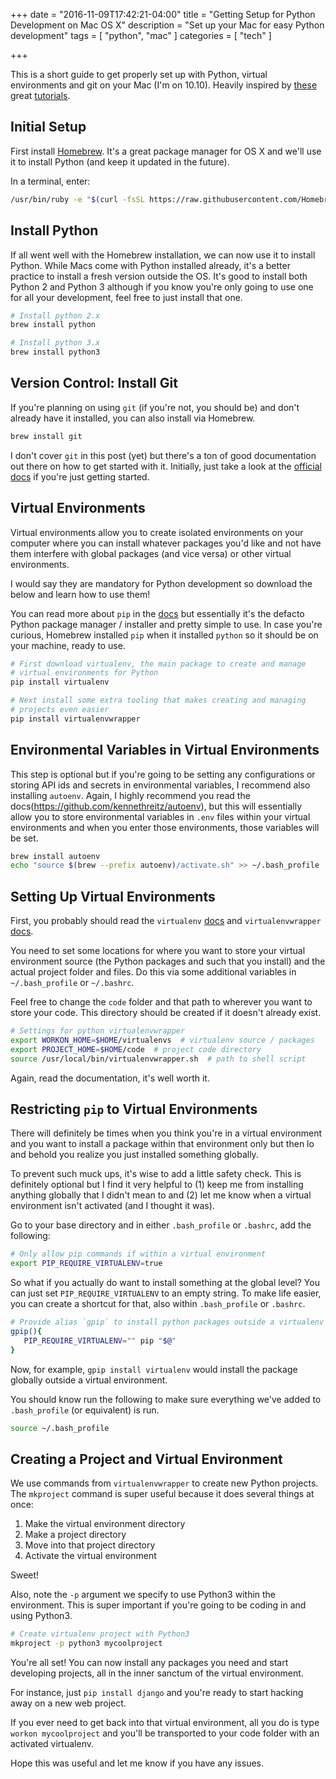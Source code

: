 +++
date = "2016-11-09T17:42:21-04:00"
title = "Getting Setup for Python Development on Mac OS X"
description = "Set up your Mac for easy Python development"
tags = [ "python", "mac" ]
categories = [ "tech" ]

+++

This is a short guide to get properly set up with Python, virtual environments
and git on your Mac (I'm on 10.10).  Heavily inspired by [these](https://hackercodex.com/guide/mac-osx-mavericks-10.9-configuration/)
great [tutorials](https://hackercodex.com/guide/python-development-environment-on-mac-osx/).


## Initial Setup

First install [Homebrew](http://brew.sh/).  It's a great package manager for
OS X and we'll use it to install Python (and keep it updated in the future).

In a terminal, enter:

```sh
/usr/bin/ruby -e "$(curl -fsSL https://raw.githubusercontent.com/Homebrew/install/master/install)"
```


## Install Python

If all went well with the Homebrew installation, we can now use it to install
Python.  While Macs come with Python installed already, it's a better
practice to install a fresh version outside the OS.  It's good to install both
Python 2 and Python 3 although if you know you're only going to use one for all
your development, feel free to just install that one.

```sh
# Install python 2.x
brew install python

# Install python 3.x
brew install python3
```


## Version Control: Install Git

If you're planning on using `git` (if you're not, you should be) and don't
already have it installed, you can also install via Homebrew.

```sh
brew install git
```

I don't cover `git` in this post (yet) but there's a ton of good documentation
out there on how to get started with it.  Initially, just take a look at the
[official docs](https://git-scm.com/doc) if you're just getting started.


## Virtual Environments

Virtual environments allow you to create isolated environments on your
computer where you can install whatever packages you'd like and not have them
interfere with global packages (and vice versa) or other virtual environments.

I would say they are mandatory for Python development so download the below
and learn how to use them!

You can read more about `pip` in the [docs](https://pip.pypa.io/en/stable/) but
essentially it's the defacto Python package manager / installer and pretty
simple to use.  In case you're curious, Homebrew installed `pip` when it
installed `python` so it should be on your machine, ready to use.

```sh
# First download virtualenv, the main package to create and manage
# virtual environments for Python
pip install virtualenv

# Next install some extra tooling that makes creating and managing
# projects even easier
pip install virtualenvwrapper
```


## Environmental Variables in Virtual Environments

This step is optional but if you're going to be setting any configurations or
storing API ids and secrets in environmental variables, I recommend also
installing  `autoenv`. Again, I highly recommend you read the
docs(https://github.com/kennethreitz/autoenv), but this will essentially allow
you to store environmental variables in `.env` files within your virtual
environments and when you enter those environments, those variables will be
set.

```sh
brew install autoenv
echo "source $(brew --prefix autoenv)/activate.sh" >> ~/.bash_profile
```


## Setting Up Virtual Environments

First, you probably should read the `virtualenv` [docs](https://virtualenv.pypa.io/en/stable/)
and `virtualenvwrapper` [docs](https://virtualenvwrapper.readthedocs.io/en/latest/install.html).

You need to set some locations for where you want to store your virtual
environment source (the Python packages and such that you install) and the
actual project folder and files.  Do this via some additional variables in
`~/.bash_profile` or `~/.bashrc`.

Feel free to change the `code` folder and that path to wherever you want to
store your code.  This directory should be created if it doesn't already exist.

```sh
# Settings for python virtualenvwrapper
export WORKON_HOME=$HOME/virtualenvs  # virtualenv source / packages
export PROJECT_HOME=$HOME/code  # project code directory
source /usr/local/bin/virtualenvwrapper.sh  # path to shell script
```

Again, read the documentation, it's well worth it.


## Restricting `pip` to Virtual Environments

There will definitely be times when you think you're in a virtual environment
and you want to install a package within that environment only but then lo and
behold you realize you just installed something globally.

To prevent such muck ups, it's wise to add a little safety check. This is
definitely optional but I find it very helpful to (1) keep me from installing
anything globally that I didn't mean to and (2) let me know when a virtual
environment isn't activated (and I thought it was).

Go to your base directory and in either `.bash_profile` or `.bashrc`, add the
following:

```sh
# Only allow pip commands if within a virtual environment
export PIP_REQUIRE_VIRTUALENV=true
```

So what if you actually do want to install something at the global level?  You
can just set `PIP_REQUIRE_VIRTUALENV` to an empty string.  To make life
easier, you can create a shortcut for that, also within `.bash_profile` or
`.bashrc`.

```sh
# Provide alias `gpip` to install python packages outside a virtualenv
gpip(){
   PIP_REQUIRE_VIRTUALENV="" pip "$@"
}
```

Now, for example, `gpip install virtualenv` would install the package globally
outside a virtual environment.

You should know run the following to make sure everything we've added to
`.bash_profile` (or equivalent) is run.

```sh
source ~/.bash_profile
```


## Creating a Project and Virtual Environment

We use commands from `virtualenvwrapper` to create new Python projects. The
`mkproject` command is super useful because it does several things at once:

  1. Make the virtual environment directory
  2. Make a project directory
  3. Move into that project directory
  4. Activate the virtual environment

Sweet!

Also, note the `-p` argument we specify to use Python3 within the environment.
This is super important if you're going to be coding in and using Python3.

```sh
# Create virtualenv project with Python3
mkproject -p python3 mycoolproject
```

You're all set!  You can now install any packages you need and start developing
projects, all in the inner sanctum of the virtual environment.

For instance, just `pip install django` and you're ready to start hacking away
on a new web project.

If you ever need to get back into that virtual environment, all you do is type
`workon mycoolproject` and you'll be transported to your code folder with an
activated virtualenv.

Hope this was useful and let me know if you have any issues.
